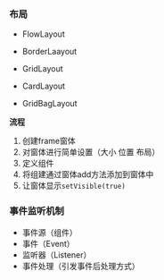 ### 布局

- FlowLayout

- BorderLaayout

- GridLayout

- CardLayout

- GridBagLayout



**流程**

1. 创建frame窗体
2. 对窗体进行简单设置（大小 位置 布局）
3. 定义组件
4. 将组建通过窗体add方法添加到窗体中
5. 让窗体显示`setVisible(true)`

### 事件监听机制

- 事件源（组件）
- 事件（Event）
- 监听器（Listener）
- 事件处理（引发事件后处理方式）




